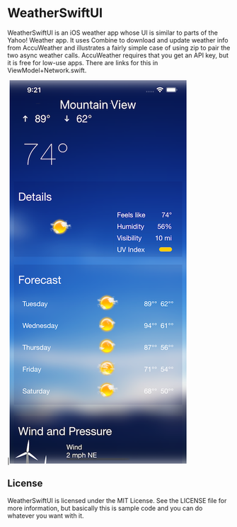 # WeatherSwiftUI

WeatherSwiftUI is an iOS weather app whose UI is similar to parts of the Yahoo! Weather app. It uses Combine to download and update weather info from AccuWeather and illustrates a fairly simple case of using zip to pair the two async weather calls. AccuWeather requires that you get an API key, but it is free for low-use apps. There are links for this in ViewModel+Network.swift.


|![Screenshot](Screenshot.png)





## License

WeatherSwiftUI is licensed under the MIT License. See the LICENSE file for more information, but basically this is sample code and you can do whatever you want with it.